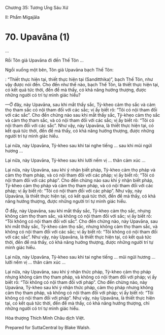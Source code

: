  

Chương 35: Tương Ưng Sáu Xứ

II: Phẩm Migajāla

# 70\. Upavāna (1)

…

Rồi Tôn giả Upavāna đi đến Thế Tôn …

Ngồi xuống một bên, Tôn giả Upavāna bạch Thế Tôn:

: “Thiết thực hiện tại, thiết thực hiện tại (Sanditthika)”, bạch Thế Tôn, như vậy được nói đến. Cho đến như thế nào, bạch Thế Tôn, là thiết thực hiện tại, có kết quả tức thời, đến để mà thấy, có khả năng hướng thượng, được những người có trí tự mình giác hiểu?

—Ở đây, này Upavāna, sau khi mắt thấy sắc, Tỷ-kheo cảm thọ sắc và cảm thọ tham sắc có nội tham đối với các sắc; vị ấy biết rõ: “Tôi có nội tham đối với các sắc”. Cho đến chừng nào sau khi mắt thấy sắc, Tỷ-kheo cảm thọ sắc và cảm thọ tham sắc, và có nội tham đối với các sắc; vị ấy biết rõ: “Tôi có nội tham đối với các sắc”. Như vậy, này Upavāna, là thiết thực hiện tại, có kết quả tức thời, đến để mà thấy, có khả năng hướng thượng, được những người trí tự mình giác hiểu.

Lại nữa, này Upavāna, Tỷ-kheo sau khi tai nghe tiếng … sau khi mũi ngửi hương …

Lại nữa, này Upavāna, Tỷ-kheo sau khi lưỡi nếm vị … thân cảm xúc …

Lại nữa, này Upavāna, sau khi ý nhận biết pháp, Tỷ-kheo cảm thọ pháp và cảm thọ tham pháp, và có nội tham đối với các pháp; vị ấy biết rõ: “Tôi có nội tham đối với các pháp”. Cho đến chừng nào sau khi ý nhận biết pháp, Tỷ-kheo cảm thọ pháp và cảm thọ tham pháp, và có nội tham đối với các pháp; vị ấy biết rõ: “Tôi có nội tham đối với các pháp”. Như vậy, này Upavāna, là thiết thực hiện tại, có kết quả tức thời, đến để mà thấy, có khả năng hướng thượng, được những người trí tự mình giác hiểu.

Ở đấy, này Upavāna, sau khi mắt thấy sắc, Tỷ-kheo cảm thọ sắc, nhưng không cảm thọ tham sắc, và không có nội tham đối với sắc; vị ấy biết rõ: “Tôi không có nội tham đối với sắc”. Cho đến chừng nào, này Upavāna, sau khi mắt thấy sắc, Tỷ-kheo cảm thọ sắc, nhưng không cảm thọ tham sắc, và không có nội tham đối với các sắc; vị ấy biết rõ: “Tôi không có nội tham đối với các sắc”. Như vậy, này Upavāna, là thiết thực hiện tại, có kết quả tức thời, đến để mà thấy, có khả năng hướng thượng, được những người trí tự mình giác hiểu.

Lại nữa, này Upavāna, Tỷ-kheo sau khi tai nghe tiếng … mũi ngửi hương … lưỡi nếm vị … thân cảm xúc …

Lại nữa, này Upavāna, sau khi ý nhận thức pháp, Tỷ-kheo cảm thọ pháp nhưng không cảm thọ tham pháp, và không có nội tham đối với pháp; vị ấy biết rõ: “Tôi không có nội tham đối với pháp”. Cho đến chừng nào, này Upavāna, Tỷ-kheo sau khi ý nhận thức pháp, cảm thọ pháp nhưng không cảm thọ tham pháp, và không có nội tham đối với pháp; vị ấy biết rõ: “Tôi không có nội tham đối với pháp”. Như vậy, này Upavāna, là thiết thực hiện tại, có kết quả tức thời, đến để mà thấy, có khả năng hướng thượng, chỉ những người có trí tự mình giác hiểu.

Hòa thượng Thích Minh Châu dịch Việt.

Prepared for SuttaCentral by Blake Walsh.